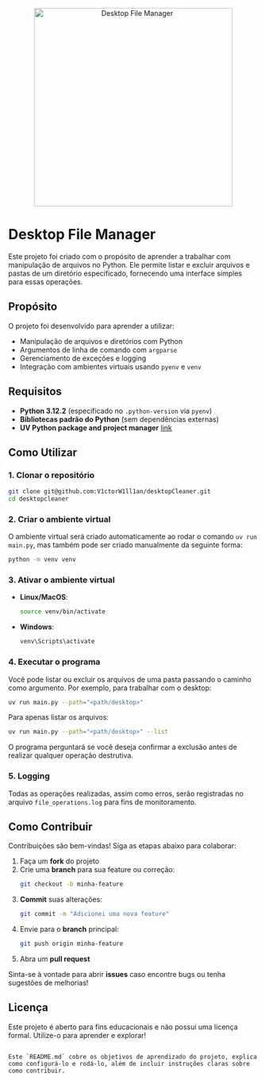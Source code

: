 <p align="center">
  <img src="https://github.com/V1ctorW1ll1an/desktopCleaner/blob/main/assets/img.webp" alt="Desktop File Manager" width="400"/>
</p>


# Desktop File Manager

Este projeto foi criado com o propósito de aprender a trabalhar com manipulação de arquivos no Python. Ele permite listar e excluir arquivos e pastas de um diretório especificado, fornecendo uma interface simples para essas operações.

## Propósito

O projeto foi desenvolvido para aprender a utilizar:

- Manipulação de arquivos e diretórios com Python
- Argumentos de linha de comando com `argparse`
- Gerenciamento de exceções e logging
- Integração com ambientes virtuais usando `pyenv` e `venv`

## Requisitos

- **Python 3.12.2** (especificado no `.python-version` via `pyenv`)
- **Bibliotecas padrão do Python** (sem dependências externas)
- **UV Python package and project manager** [link](https://docs.astral.sh/uv/)

## Como Utilizar

### 1. Clonar o repositório

```bash
git clone git@github.com:V1ctorW1ll1an/desktopCleaner.git
cd desktopcleaner
```

### 2. Criar o ambiente virtual

O ambiente virtual será criado automaticamente ao rodar o comando `uv run main.py`, mas também pode ser criado manualmente da seguinte forma:

```bash
python -m venv venv
```

### 3. Ativar o ambiente virtual

- **Linux/MacOS**:

  ```bash
  source venv/bin/activate
  ```

- **Windows**:
  ```bash
  venv\Scripts\activate
  ```

### 4. Executar o programa

Você pode listar ou excluir os arquivos de uma pasta passando o caminho como argumento. Por exemplo, para trabalhar com o desktop:

```bash
uv run main.py --path="<path/desktop>"
```

Para apenas listar os arquivos:

```bash
uv run main.py --path="<path/desktop>" --list
```

O programa perguntará se você deseja confirmar a exclusão antes de realizar qualquer operação destrutiva.

### 5. Logging

Todas as operações realizadas, assim como erros, serão registradas no arquivo `file_operations.log` para fins de monitoramento.

## Como Contribuir

Contribuições são bem-vindas! Siga as etapas abaixo para colaborar:

1. Faça um **fork** do projeto
2. Crie uma **branch** para sua feature ou correção:
   ```bash
   git checkout -b minha-feature
   ```
3. **Commit** suas alterações:
   ```bash
   git commit -m "Adicionei uma nova feature"
   ```
4. Envie para o **branch** principal:
   ```bash
   git push origin minha-feature
   ```
5. Abra um **pull request**

Sinta-se à vontade para abrir **issues** caso encontre bugs ou tenha sugestões de melhorias!

## Licença

Este projeto é aberto para fins educacionais e não possui uma licença formal. Utilize-o para aprender e explorar!

```

Este `README.md` cobre os objetivos de aprendizado do projeto, explica como configurá-lo e rodá-lo, além de incluir instruções claras sobre como contribuir.
```

